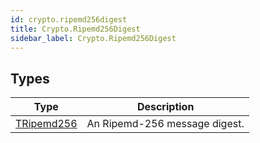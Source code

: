 ```yaml
---
id: crypto.ripemd256digest
title: Crypto.Ripemd256Digest
sidebar_label: Crypto.Ripemd256Digest
---
```



## Types
| Type | Description |
|---|---|
| [TRipemd256](../../crypto/crypto.ripemd256digest/tripemd256) | An Ripemd-256 message digest. |

